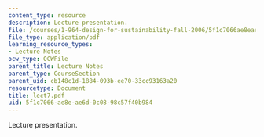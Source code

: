 ```yaml
---
content_type: resource
description: Lecture presentation.
file: /courses/1-964-design-for-sustainability-fall-2006/5f1c7066ae8eae6d0c0898c57f40b984_lect7.pdf
file_type: application/pdf
learning_resource_types:
- Lecture Notes
ocw_type: OCWFile
parent_title: Lecture Notes
parent_type: CourseSection
parent_uid: cb148c1d-1884-093b-ee70-33cc93163a20
resourcetype: Document
title: lect7.pdf
uid: 5f1c7066-ae8e-ae6d-0c08-98c57f40b984
---
```

Lecture presentation.


